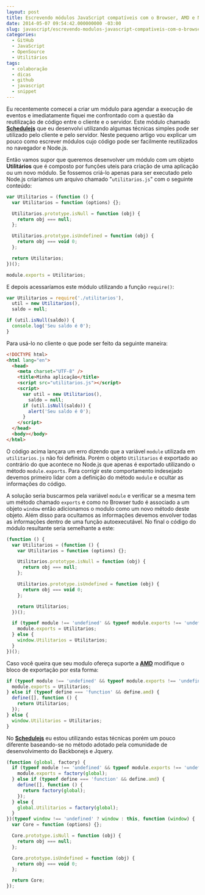 ```yaml
---
layout: post
title: Escrevendo módulos JavaScript compatíveis com o Browser, AMD e Node.js
date: 2014-05-07 09:54:42.000000000 -03:00
slug: javascript/escrevendo-modulos-javascript-compativeis-com-o-browser-amd-e-node-js/
categories:
  - GitHub
  - JavaScript
  - OpenSource
  - Utilitários
tags:
  - colaboração
  - dicas
  - github
  - javascript
  - snippet
---
```


Eu recentemente comecei a criar um módulo para agendar a execução de eventos e
imediatamente fiquei me confrontado com a questão da reutilização de código
entre o cliente e o servidor. Este módulo chamado **[Schedulejs][schedulejs]**
que eu desenvolvi utilizando algumas técnicas simples pode ser utilizado pelo
cliente e pelo servidor. Neste pequeno artigo vou explicar um pouco como
escrever módulos cujo código pode ser facilmente reutilizados no navegador
e Node.js.

Então vamos supor que queremos desenvolver um módulo com um objeto
**Utilitários** que é composto por funções uteis para criação de uma
aplicação ou um novo módulo. Se fossemos criá-lo apenas para ser executado
pelo Node.js criaríamos um arquivo chamado "`utilitarios.js`" com o seguinte
conteúdo:

```javascript
var Utilitarios = (function () {
  var Utilitarios = function (options) {};

  Utilitarios.prototype.isNull = function (obj) {
    return obj === null;
  };

  Utilitarios.prototype.isUndefined = function (obj) {
    return obj === void 0;
  };

  return Utilitarios;
})();

module.exports = Utilitarios;
```

E depois acessaríamos este módulo utilizando a função `require()`:

```javascript
var Utilitarios = require('./utilitarios'),
  util = new Utilitarios(),
  saldo = null;

if (util.isNull(saldo)) {
  console.log('Seu saldo é 0');
}
```

Para usá-lo no cliente o que pode ser feito da seguinte maneira:

```html
<!DOCTYPE html>
<html lang="en">
  <head>
    <meta charset="UTF-8" />
    <title>Minha aplicação</title>
    <script src="utilitarios.js"></script>
    <script>
      var util = new Utilitarios(),
        saldo = null;
      if (util.isNull(saldo)) {
        alert('Seu saldo é 0');
      }
    </script>
  </head>
  <body></body>
</html>
```

O código acima lançara um erro dizendo que a variável `module` utilizada em
`utilitarios.js` não foi definida. Porém o objeto `Utilitarios` é exportado ao
contrário do que acontece no Node.js que apenas é exportado utilizando o método
`module.exports`. Para corrigir este comportamento indesejado devemos primeiro
lidar com a definição do método `module` e ocultar as informações do código.

A solução seria buscarmos pela variável `module` e verificar se a mesma tem um
método chamado `exports` e como no Browser tudo é associado a um objeto
`window` então adicionamos o modulo como um novo método deste objeto. Além
disso para ocultamos as informações devemos envolver todas as informações
dentro de uma função autoexecutável. No final o código do módulo resultante
seria semelhante a este:

```javascript
(function () {
  var Utilitarios = (function () {
    var Utilitarios = function (options) {};

    Utilitarios.prototype.isNull = function (obj) {
      return obj === null;
    };

    Utilitarios.prototype.isUndefined = function (obj) {
      return obj === void 0;
    };

    return Utilitarios;
  })();

  if (typeof module !== 'undefined' && typeof module.exports !== 'undefined') {
    module.exports = Utilitarios;
  } else {
    window.Utilitarios = Utilitarios;
  }
})();
```

Caso você queira que seu modulo ofereça suporte a **[AMD][amd]** modifique o
bloco de exportação por esta forma:

```javascript
if (typeof module !== 'undefined' && typeof module.exports !== 'undefined') {
  module.exports = Utilitarios;
} else if (typeof define === 'function' && define.amd) {
  define([], function () {
    return Utilitarios;
  });
} else {
  window.Utilitarios = Utilitarios;
}
```

No **[Schedulejs][schedulejs]** eu estou utilizando estas técnicas porém um
pouco diferente baseando-se no método adotado pela comunidade de
desenvolvimento do Backbonejs e Jquery.

```javascript
(function (global, factory) {
  if (typeof module !== 'undefined' && typeof module.exports !== 'undefined') {
    module.exports = factory(global);
  } else if (typeof define === 'function' && define.amd) {
    define([], function () {
      return factory(global);
    });
  } else {
    global.Utilitarios = factory(global);
  }
})(typeof window !== 'undefined' ? window : this, function (window) {
  var Core = function (options) {};

  Core.prototype.isNull = function (obj) {
    return obj === null;
  };

  Core.prototype.isUndefined = function (obj) {
    return obj === void 0;
  };

  return Core;
});
```

[amd]: http://en.wikipedia.org/wiki/Asynchronous_module_definition 'Definição de módulo Assíncrono(Asynchronous module definition)'
[schedulejs]: https://github.com/RodolfoSilva/schedulejs 'Agendador de tarefas'
